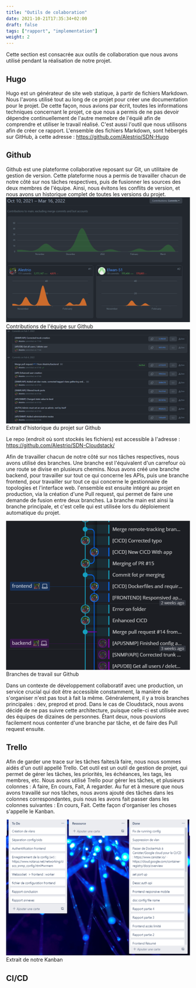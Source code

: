 ```yaml
---
title: "Outils de colaboration"
date: 2021-10-21T17:35:34+02:00
draft: false
tags: ["rapport", "implementation"]
weight: 2
---
```


Cette section est consacrée aux outils de collaboration que nous avons utilisé pendant la réalisation de notre projet.

## Hugo

Hugo est un générateur de site web statique, à partir de fichiers Markdown. Nous l'avons utilisé tout au long de ce projet pour créer une documentation pour le projet. De cette façon, nous avions par écrit, toutes les informations techniques concernant le projet, ce que nous a permis de ne pas devoir dépendre continuellement de l'autre memebre de l'équiê afin de comprendre et utiliser le travail réalisé.
C'est aussi l'outil que nous utilisons afin de créer ce rapport. L'ensemble des fichiers Markdown, sont hébergés sur GitHub, à cette adresse : https://github.com/Alestrio/SDN-Hugo

## Github

Github est une plateforme collaborative reposant sur Git, un utilitaire de gestion de version. Cette plateforme nous a permis de travailler chacun de notre côté sur nos tâches respectives, puis de fusionner les sources des deux membres de l'équipe. Ainsi, nous évitons les conflits de version, et nous avons un historique complet de toutes les versions du projet. 
![contributions](/images/contributions.png) Contributions de l'équipe sur Github
![historique](/images/historique.png) Extrait d'historique du projet sur Github

Le repo (endroit où sont stockés les fichiers) est accessible à l'adresse : https://github.com/Alestrio/SDN-Cloudstack/

Afin de travailler chacun de notre côté sur nos tâches respectives, nous avons utilisé des branches. Une branche est l'équivalent d'un carrefour où une route se divise en plusieurs chemins. Nous avons créé une branche backend, pour travailler sur tout ce qui concerne les APIs, puis une branche frontend, pour travailler sur tout ce qui concerne le gestionnaire de topologies et l'interface web. l'ensemble est ensuite intégré au projet en production, via la création d'une Pull request, qui permet de faire une demande de fusion entre deux branches. La branche main est ainsi la branche principale, et c'est celle qui est utilisée lors du déploiement automatique du projet.

![branches](/images/branches.png) Branches de travail sur Github

Dans un contexte de développement collaboratif avec une production, un service crucial qui doit être accessible constamment, la manière de s'organiser n'est pas tout à fait la même. Généralement, il y a trois branches principales : dev, preprod et prod. Dans le cas de Cloudstack, nous avons décidé de ne pas suivre cette architecture, puisque celle-ci est utilisée avec des équipes de dizaines de personnes. Étant deux, nous pouvions facilement nous contenter d'une branche par tâche, et de faire des Pull request ensuite.

## Trello

Afin de garder une trace sur les tâches faites/à faire, nous nous sommes aidés d'un outil appellé Trello. Cet outil est un outil de gestion de projet, qui permet de gérer les tâches, les priorités, les échéances, les tags, les membres, etc. Nous avons utilisé Trello pour gérer les tâches, et plusieurs colonnes : A faire, En cours, Fait, A regarder. Au fur et à mesure que nous avons travaillé sur nos tâches, nous avons ajouté des tâches dans les colonnes correspondantes, puis nous les avons fait passer dans les colonnes suivantes : En cours, Fait.
Cette façon d'organiser les choses s'appelle le Kanban.

![kanban](/images/kanban.png) Extrait de notre Kanban

## CI/CD


